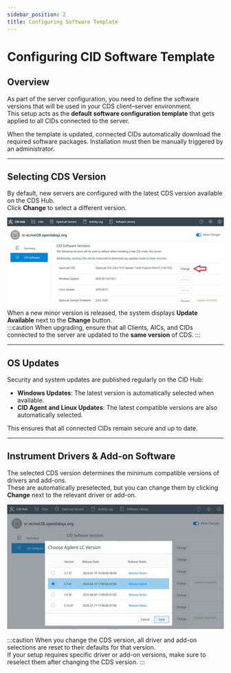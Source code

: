 ```yaml
---
sidebar_position: 2
title: Configuring Software Template
---
```


# Configuring CID Software Template

## Overview
As part of the server configuration, you need to define the software versions that will be used in your CDS client–server environment.  
This setup acts as the **default software configuration template** that gets applied to all CIDs connected to the server.

When the template is updated, connected CIDs automatically download the required software packages. Installation must then be manually triggered by an administrator.

---

## Selecting CDS Version
By default, new servers are configured with the latest CDS version available on the CDS Hub.  
Click **Change** to select a different version.

![Select CDS](./img/select-cds.jpg)

When a new minor version is released, the system displays **Update Available** next to the **Change** button.  
:::caution
When upgrading, ensure that all Clients, AICs, and CIDs connected to the server are updated to the **same version** of CDS.
:::

---

## OS Updates
Security and system updates are published regularly on the CID Hub:  

- **Windows Updates**: The latest version is automatically selected when available.  
- **CID Agent and Linux Updates**: The latest compatible versions are also automatically selected.  

This ensures that all connected CIDs remain secure and up to date.

---

## Instrument Drivers & Add-on Software
The selected CDS version determines the minimum compatible versions of drivers and add-ons.  
These are automatically preselected, but you can change them by clicking **Change** next to the relevant driver or add-on.

![Select Drivers](./img/select-drivers.jpg)

:::caution
When you change the CDS version, all driver and add-on selections are reset to their defaults for that version.  
If your setup requires specific driver or add-on versions, make sure to reselect them after changing the CDS version.
:::
